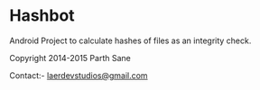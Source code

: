 Hashbot
=======

Android Project to calculate hashes of files as an integrity check.


   Copyright 2014-2015 Parth Sane
   
   Contact:- laerdevstudios@gmail.com

   
